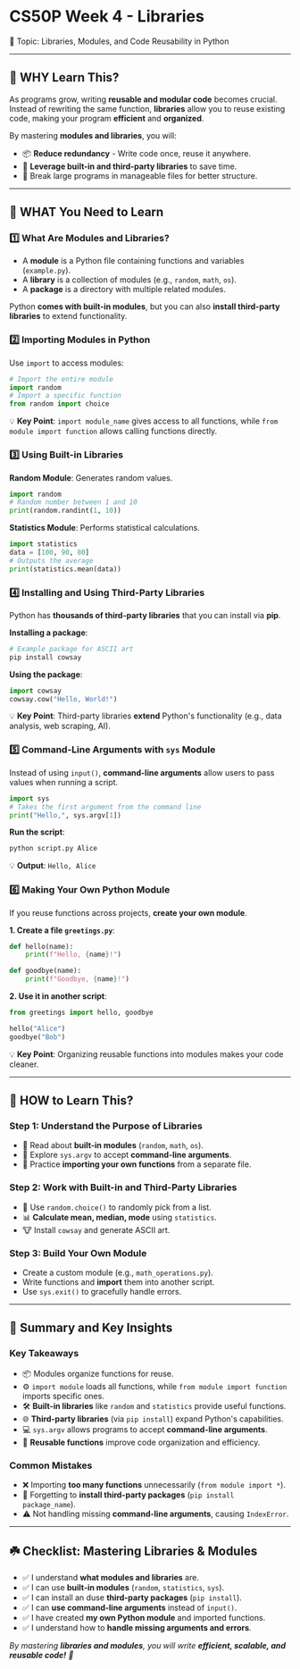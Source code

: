 # CS50P Week 4 - Libraries

🎯 Topic: Libraries, Modules, and Code Reusability in Python

---

## 🧠 WHY Learn This?

As programs grow, writing **reusable and modular code** becomes crucial. Instead of rewriting the same function, **libraries** allow you to reuse existing code, making your program **efficient** and **organized**. 

By mastering **modules and libraries**, you will:

- 📦 **Reduce redundancy** - Write code once, reuse it anywhere.
- 🚀 **Leverage built-in and third-party libraries** to save time.
- 🔗 Break large programs in manageable files for better structure.

---

## 📌 WHAT You Need to Learn

### 1️⃣ What Are Modules and Libraries?

- A **module** is a Python file containing functions and variables (`example.py`).
- A **library** is a collection of modules (e.g., `random`, `math`, `os`).
- A **package** is a directory with multiple related modules.

Python **comes with built-in modules**, but you can also **install third-party libraries** to extend functionality.

### 2️⃣ Importing Modules in Python

Use `import` to access modules:

```python
# Import the entire module
import random  
# Import a specific function
from random import choice  
```

💡 **Key Point**: `import module_name` gives access to all functions, while `from module import function` allows calling functions directly.

### 3️⃣ Using Built-in Libraries

**Random Module**: Generates random values.
```python
import random
# Random number between 1 and 10
print(random.randint(1, 10))  
```

**Statistics Module**: Performs statistical calculations.
```python
import statistics
data = [100, 90, 80]
# Outputs the average
print(statistics.mean(data))  
```

### 4️⃣ Installing and Using Third-Party Libraries

Python has **thousands of third-party libraries** that you can install via **pip**.

**Installing a package**:
```bash
# Example package for ASCII art
pip install cowsay  
```

**Using the package**:
```python
import cowsay
cowsay.cow("Hello, World!")
```

💡 **Key Point**: Third-party libraries **extend** Python's functionality (e.g., data analysis, web scraping, AI).

### 5️⃣ Command-Line Arguments with `sys` Module

Instead of using `input()`, **command-line arguments** allow users to pass values when running a script.

```python
import sys
# Takes the first argument from the command line
print("Hello,", sys.argv[1])    
```

**Run the script**:
```bash
python script.py Alice
```

💡 **Output**: `Hello, Alice`

### 6️⃣ Making Your Own Python Module

If you reuse functions across projects, **create your own module**.

**1️. Create a file `greetings.py`**:
```python
def hello(name):
    print(f"Hello, {name}!")

def goodbye(name):
    print(f"Goodbye, {name}!")
```

**2️. Use it in another script**:
```python
from greetings import hello, goodbye

hello("Alice")
goodbye("Bob")
```

💡 **Key Point**: Organizing reusable functions into modules makes your code cleaner.

---

## 🚀 HOW to Learn This?

### Step 1: Understand the Purpose of Libraries

- 📖 Read about **built-in modules** (`random`, `math`, `os`).
- 🔎 Explore `sys.argv` to accept **command-line arguments**.
- 📄 Practice **importing your own functions** from a separate file.

### Step 2: Work with Built-in and Third-Party Libraries

- 🎲 Use `random.choice()` to randomly pick from a list.
- 📊 **Calculate mean, median, mode** using `statistics`.
- 🐮 Install `cowsay` and generate ASCII art.

### Step 3: Build Your Own Module

- Create a custom module (e.g., `math_operations.py`).
- Write functions and **import** them into another script.
- Use `sys.exit()` to gracefully handle errors.

---

## 📝 Summary and Key Insights

### Key Takeaways

- 📦 Modules organize functions for reuse.
- ⚙️ `import module` loads all functions, while `from module import function` imports specific ones.
- 🛠️ **Built-in libraries** like `random` and `statistics` provide useful functions.
- 🌐 **Third-party libraries** (via `pip install`) expand Python's capabilities.
- 💻 `sys.argv` allows programs to accept **command-line arguments**.
- 🔄 **Reusable functions** improve code organization and efficiency.

### Common Mistakes

- ❌ Importing **too many functions** unnecessarily (`from module import *`).
- 🚫 Forgetting to **install third-party packages** (`pip install package_name`).
- ⚠️ Not handling missing **command-line arguments**, causing `IndexError`.

---

## ☘️ Checklist: Mastering Libraries & Modules

- ✅ I understand **what modules and libraries** are.
- ✅ I can use **built-in modules** (`random`, `statistics`, `sys`).
- ✅ I can install an duse **third-party packages** (`pip install`).
- ✅ I can **use command-line arguments** instead of `input()`.
- ✅ I have created **my own Python module** and imported functions.
- ✅ I understand how to **handle missing arguments and errors**.

*By mastering **libraries and modules**, you will write **efficient, scalable, and reusable code!** 🚀*